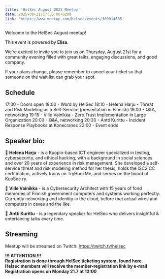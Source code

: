 ```yaml
---
title: 'HelSec August 2025 Meetup'
date: 2025-08-21T17:30:00+0200 
link: 'https://www.meetup.com/helsec/events/309014635'
---
```


Welcome to the HelSec August meetup!

This event is powered by **Elisa**.

We’re excited to invite you to join us on Thursday, August 21st for a community evening filled with great talks, engaging discussions, and good company.

If your plans change, please remember to cancel your ticket so that someone on the wait list can grab your spot.

## Schedule

17:30 - Doors open
18:00 - Word by HelSec
18:10 - Helena Harju - Threat and Risk Modeling as a Self-Service (presentation in Finnish)
19:00 - Q&A, networking
19:15 - Ville Vainikka - Zero Trust Implementation in Large Organization
20:00 - Q&A, networking
20:30 - Antti Kurittu - Incident Response Playbooks at Konecranes
22:00 - Event ends

## Speaker bio:

🔷 **Helena Harju** - is a Kuopio-based ICT engineer specialized in testing, cybersecurity, and ethical hacking, with a background in social sciences and over 20 years of experience in risk management. She developed a self-service threat and risk modeling method for her thesis, holds the ISC2 CC certification, actively trains on TryHackMe, and serves on the board of KuoSec ry.

🔷 **Ville Vainikka** - is a Cybersecurity Architect with 15 years of fond memories of Finnish government computers and systems working perfectly. Currently networking and identity in the cloud, before that actual wires and computers in caves and the like.

🔷 **Antti Kurittu** - is a legendary speaker for HelSec who delivers insightful & entertaining talks every time.

## Streaming   
Meetup will be streamed on Twitch: https://twitch.tv/helsec   

**!!! ATTENTION !!!**  
**Registration is done through HelSec ticketing system, found [here](<https://events.helsec.fi/helsec/b38ej/>).**  
**Helsec members will receive the member-registration link by e-mail**  
**Registration opens on Monday 21.7 at 13:00**